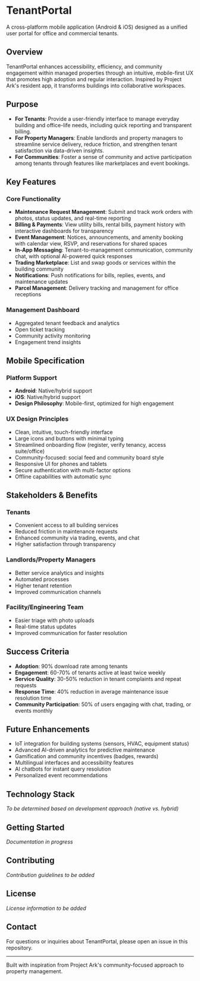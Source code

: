 # TenantPortal

A cross-platform mobile application (Android & iOS) designed as a unified user portal for office and commercial tenants.

## Overview

TenantPortal enhances accessibility, efficiency, and community engagement within managed properties through an intuitive, mobile-first UX that promotes high adoption and regular interaction. Inspired by Project Ark's resident app, it transforms buildings into collaborative workspaces.

## Purpose

- **For Tenants**: Provide a user-friendly interface to manage everyday building and office-life needs, including quick reporting and transparent billing.
- **For Property Managers**: Enable landlords and property managers to streamline service delivery, reduce friction, and strengthen tenant satisfaction via data-driven insights.
- **For Communities**: Foster a sense of community and active participation among tenants through features like marketplaces and event bookings.

## Key Features

### Core Functionality
- **Maintenance Request Management**: Submit and track work orders with photos, status updates, and real-time reporting
- **Billing & Payments**: View utility bills, rental bills, payment history with interactive dashboards for transparency
- **Event Management**: Notices, announcements, and amenity booking with calendar view, RSVP, and reservations for shared spaces
- **In-App Messaging**: Tenant-to-management communication, community chat, with optional AI-powered quick responses
- **Trading Marketplace**: List and swap goods or services within the building community
- **Notifications**: Push notifications for bills, replies, events, and maintenance updates
- **Parcel Management**: Delivery tracking and management for office receptions

### Management Dashboard
- Aggregated tenant feedback and analytics
- Open ticket tracking
- Community activity monitoring
- Engagement trend insights

## Mobile Specification

### Platform Support
- **Android**: Native/hybrid support
- **iOS**: Native/hybrid support
- **Design Philosophy**: Mobile-first, optimized for high engagement

### UX Design Principles
- Clean, intuitive, touch-friendly interface
- Large icons and buttons with minimal typing
- Streamlined onboarding flow (register, verify tenancy, access suite/office)
- Community-focused: social feed and community board style
- Responsive UI for phones and tablets
- Secure authentication with multi-factor options
- Offline capabilities with automatic sync

## Stakeholders & Benefits

### Tenants
- Convenient access to all building services
- Reduced friction in maintenance requests
- Enhanced community via trading, events, and chat
- Higher satisfaction through transparency

### Landlords/Property Managers
- Better service analytics and insights
- Automated processes
- Higher tenant retention
- Improved communication channels

### Facility/Engineering Team
- Easier triage with photo uploads
- Real-time status updates
- Improved communication for faster resolution

## Success Criteria

- **Adoption**: 90% download rate among tenants
- **Engagement**: 60-70% of tenants active at least twice weekly
- **Service Quality**: 30-50% reduction in tenant complaints and repeat requests
- **Response Time**: 40% reduction in average maintenance issue resolution time
- **Community Participation**: 50% of users engaging with chat, trading, or events monthly

## Future Enhancements

- IoT integration for building systems (sensors, HVAC, equipment status)
- Advanced AI-driven analytics for predictive maintenance
- Gamification and community incentives (badges, rewards)
- Multilingual interfaces and accessibility features
- AI chatbots for instant query resolution
- Personalized event recommendations

## Technology Stack

*To be determined based on development approach (native vs. hybrid)*

## Getting Started

*Documentation in progress*

## Contributing

*Contribution guidelines to be added*

## License

*License information to be added*

## Contact

For questions or inquiries about TenantPortal, please open an issue in this repository.

---

Built with inspiration from Project Ark's community-focused approach to property management.

